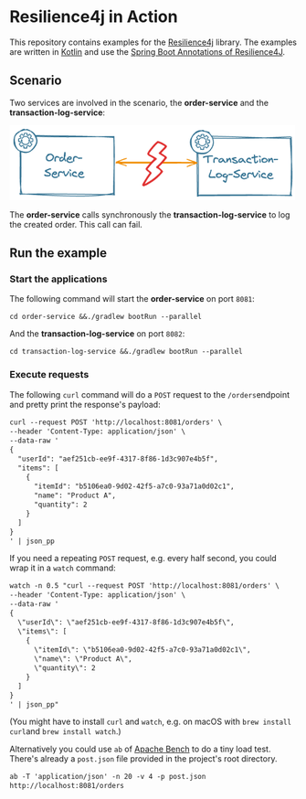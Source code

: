 # Resilience4j in Action

This repository contains examples for the [Resilience4j](https://resilience4j.readme.io/) library. 
The examples are written in [Kotlin](https://kotlinlang.org/) and 
use the [Spring Boot Annotations of Resilience4J](https://resilience4j.readme.io/docs/getting-started-3).

## Scenario
Two services are involved in the scenario, the **order-service** and the **transaction-log-service**:

<img src="scenario.png" alt="Scenario" width="500"/>

The **order-service** calls synchronously the **transaction-log-service** to log the created order. This call can fail.

## Run the example

### Start the applications
The following command will start the **order-service** on port `8081`:
```shell script
cd order-service &&./gradlew bootRun --parallel
```
And the **transaction-log-service** on port `8082`:
```shell script
cd transaction-log-service &&./gradlew bootRun --parallel
```

### Execute requests
The following `curl` command will do a `POST` request to the `/orders`endpoint and pretty print the response's payload:

```shell script
curl --request POST 'http://localhost:8081/orders' \
--header 'Content-Type: application/json' \
--data-raw '
{
  "userId": "aef251cb-ee9f-4317-8f86-1d3c907e4b5f",
  "items": [
    {
      "itemId": "b5106ea0-9d02-42f5-a7c0-93a71a0d02c1",
      "name": "Product A",
      "quantity": 2
    }
  ]
}
' | json_pp
```

If you need a repeating `POST` request, e.g. every half second, you could wrap it in a `watch` command:
```shell script
watch -n 0.5 "curl --request POST 'http://localhost:8081/orders' \
--header 'Content-Type: application/json' \
--data-raw '
{
  \"userId\": \"aef251cb-ee9f-4317-8f86-1d3c907e4b5f\",
  \"items\": [
    {
      \"itemId\": \"b5106ea0-9d02-42f5-a7c0-93a71a0d02c1\",
      \"name\": \"Product A\",
      \"quantity\": 2
    }
  ]
}
' | json_pp"
```
(You might have to install `curl` and `watch`, e.g. on macOS with `brew install curl`and `brew install watch`.)

Alternatively you could use `ab` of [Apache Bench](https://httpd.apache.org/docs/2.4/programs/ab.html) to do 
a tiny load test. There's already a `post.json` file provided in the project's root directory.
```shell script
ab -T 'application/json' -n 20 -v 4 -p post.json http://localhost:8081/orders
```